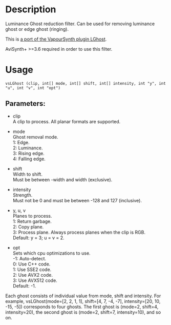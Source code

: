 # Description

Luminance Ghost reduction filter. Can be used for removing luminance ghost or edge ghost (ringing).

This is [a port of the VapourSynth plugin LGhost](https://github.com/HomeOfVapourSynthEvolution/VapourSynth-LGhost).

AviSynth+ >=3.6 required in order to use this filter.

# Usage

```
vsLGhost (clip, int[] mode, int[] shift, int[] intensity, int "y", int "u", int "v", int "opt")
```

## Parameters:

- clip\
    A clip to process. All planar formats are supported.
    
- mode\
    Ghost removal mode.\
    1: Edge.\
    2: Luminance.\
    3: Rising edge.\
    4: Falling edge.

- shift\
    Width to shift.\
    Must be between -width and width (exclusive).
    
- intensity\
    Strength.\
    Must not be 0 and must be between -128 and 127 (inclusive).
    
- y, u, v\
    Planes to process.\
    1: Return garbage.\
    2: Copy plane.\
    3: Process plane. Always process planes when the clip is RGB.\
    Default: y = 3; u = v = 2.
    
- opt\
    Sets which cpu optimizations to use.\
    -1: Auto-detect.\
    0: Use C++ code.\
    1: Use SSE2 code.\
    2: Use AVX2 code.\
    3: Use AVX512 code.\
    Default: -1.
    
Each ghost consists of individual value from mode, shift and intensity. For example, vsLGhost(mode=[2, 2, 1, 1], shift=[4, 7, -4, -7], intensity=[20, 10, -15, -5]) corresponds to four ghosts. The first ghost is (mode=2, shift=4, intensity=20), the second ghost is (mode=2, shift=7, intensity=10), and so on.

